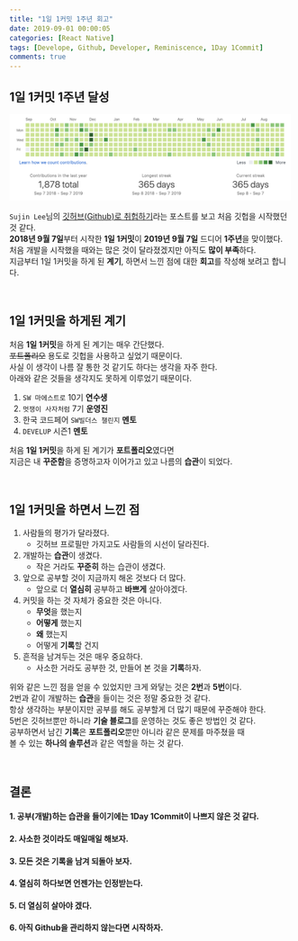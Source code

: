 ```yaml
---
title: "1일 1커밋 1주년 회고"
date: 2019-09-01 00:00:05
categories: [React Native]
tags: [Develope, Github, Developer, Reminiscence, 1Day 1Commit]
comments: true
---
```


## 1일 1커밋 1주년 달성
<img src="/assets/2019-09-10/1.png" width="500" height="auto" alt="아직 안만듬"><br/>

`Sujin Lee`님의 [깃허브(Github)로 취헙하기](http://sujinlee.me/professional-github/)라는 포스트를 보고 처음 깃헙을 시작했던 것 같다.<br>
**2018년 9월 7일**부터 시작한 **1일 1커밋**이 **2019년 9월 7일** 드디어 **1주년**을 맞이했다.<br>
처음 개발을 시작했을 때와는 많은 것이 달라졌겠지만 아직도 **많이 부족**하다.<br>
지금부터 1일 1커밋을 하게 된 **계기**, 하면서 느낀 점에 대한 **회고**를 작성해 보려고 합니다.<br>

<br>

## 1일 1커밋을 하게된 계기
처음 **1일 1커밋**을 하게 된 계기는 매우 간단했다.<br>
~~포트폴리오~~ 용도로 깃헙을 사용하고 싶었기 때문이다.<br>
사실 이 생각이 나름 잘 통한 것 같기도 하다는 생각을 자주 한다.<br>
아래와 같은 것들을 생각지도 못하게 이루었기 때문이다.<br>

1. `SW 마에스트로` 10기 **연수생**<br>
2. `멋쟁이 사자처럼` 7기 **운영진**<br>
3. 한국 코드페어 `SW빌더스 챌린지` **멘토**<br>
4. `DEVELUP` 시즌1 **멘토**<br>

처음 **1일 1커밋**을 하게 된 계기가 **포트폴리오**였다면<br>
지금은 내 **꾸준함**을 증명하고자 이어가고 있고 나름의 **습관**이 되었다.<br>

<br>

## 1일 1커밋을 하면서 느낀 점
1. 사람들의 평가가 달라졌다.
   + 깃허브 프로필만 가지고도 사람들의 시선이 달라진다. 
2. 개발하는 **습관**이 생겼다.
   + 작은 거라도 **꾸준히** 하는 습관이 생겼다.
3. 앞으로 공부할 것이 지금까지 해온 것보다 더 많다.
   + 앞으로 더 **열심히** 공부하고 **바쁘게** 살아야겠다.
4. 커밋을 하는 것 자체가 중요한 것은 아니다.
   + **무엇**을 했는지
   + **어떻게** 했는지
   + **왜** 했는지
   + 어떻게 **기록**할 건지 
5. 흔적을 남겨두는 것은 매우 중요하다.
   + 사소한 거라도 공부한 것, 만들어 본 것을 **기록**하자. 

위와 같은 느낀 점을 얻을 수 있었지만 크게 와닿는 것은 **2번**과 **5번**이다.<br> 
2번과 같이 개발하는 **습관**을 들이는 것은 정말 중요한 것 같다.<br>
항상 생각하는 부분이지만 공부를 해도 공부할게 더 많기 때문에 꾸준해야 한다.<br>
5번은 깃허브뿐만 하니라 **기술 블로그**를 운영하는 것도 좋은 방법인 것 같다.<br>
공부하면서 남긴 **기록**은 **포트폴리오**뿐만 아니라 같은 문제를 마주쳤을 때<br>
볼 수 있는 **하나의 솔루션**과 같은 역할을 하는 것 같다.<br>

<br>

## 결론
#### 1. 공부(개발)하는 습관을 들이기에는 1Day 1Commit이 나쁘지 않은 것 같다.
#### 2. 사소한 것이라도 **매일매일** 해보자.
#### 3. 모든 것은 기록을 남겨 되돌아 보자.
#### 4. 열심히 하다보면 언젠가는 인정받는다.
#### 5. 더 열심히 살아야 겠다.
#### 6. 아직 Github을 관리하지 않는다면 시작하자.
